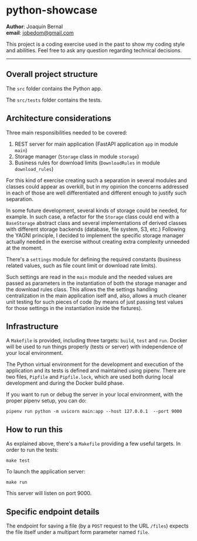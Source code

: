 # python-showcase

**Author**: Joaquín Bernal \
**email**: jobedom@gmail.com

This project is a coding exercise used in the past to show my coding style and
abilities. Feel free to ask any question regarding technical decisions.

---

## Overall project structure

The `src` folder contains the Python app.

The `src/tests` folder contains the tests.

## Architecture considerations

Three main responsibilities needed to be covered:

1. REST server for main application (FastAPI application `app` in module
   `main`)
2. Storage manager (`Storage` class in module `storage`)
3. Business rules for download limits (`DownloadRules` in module
   `download_rules`)

For this kind of exercise creating such a separation in several modules and
classes could appear as overkill, but in my opinion the concerns addressed in
each of those are well differentiated and different enough to justify such
separation.

In some future development, several kinds of storage could be needed, for
example. In such case, a refactor for the `Storage` class could end with a
`BaseStorage` abstract class and several implementations of derived classes
with different storage backends (database, file system, S3, etc.) Following the
YAGNI principle, I decided to implement the specific storage manager actually
needed in the exercise without creating extra complexity unneeded at the
moment.

There's a `settings` module for defining the required constants (business
related values, such as file count limit or download rate limits).

Such settings are read in the `main` module and the needed values are passed as
parameters in the instantiation of both the storage manager and the download
rules class. This allows the the settings handling centralization in the main
application iself and, also, allows a much cleaner unit testing for such pieces
of code (by means of just passing test values for those settings in the
instantiation inside the fixtures).

## Infrastructure

A `Makefile` is provided, including three targets: `build`, `test` and `run`.
Docker will be used to run things properly (tests or server) with independence
of your local environment.

The Python virtual environment for the development and execution of the
application and its tests is defined and maintained using pipenv. There are two
files, `Pipfile` and `Pipfile.lock`, which are used both during local
development and during the Docker build phase.

If you want to run or debug the server in your local environment, with the
proper pipenv setup, you can do:

```shell
pipenv run python -m uvicorn main:app --host 127.0.0.1  --port 9000
```

## How to run this

As explained above, there's a `Makefile` providing a few useful targets. In
order to run the tests:

```shell
make test
```

To launch the application server:

```shell
make run
```

This server will listen on port 9000.

## Specific endpoint details

The endpoint for saving a file (by a `POST` request to the URL `/files`)
expects the file itself under a multipart form  parameter named `file`.
